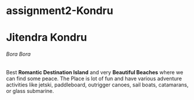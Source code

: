 # assignment2-Kondru
# Jitendra Kondru
###### Bora Bora

Best **Romantic Destination Island** and very **Beautiful Beaches** where we can find some peace. The Place is lot of fun and have various adventure activities like jetski, paddleboard, outrigger canoes, sail boats, catamarans, or glass submarine.



